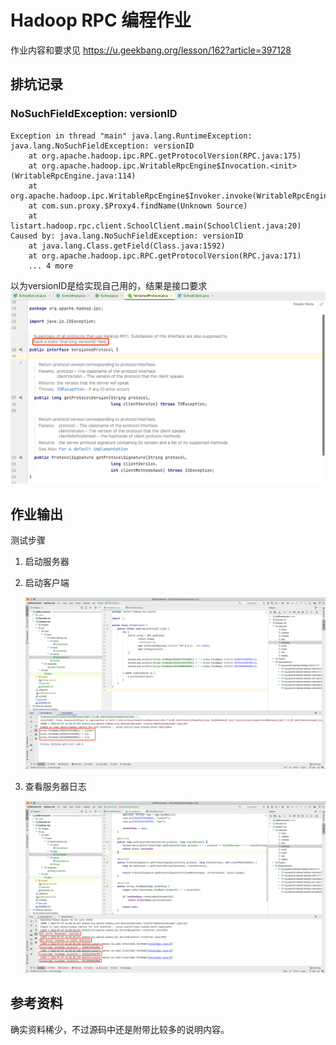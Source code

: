 # Hadoop RPC 编程作业

作业内容和要求见 https://u.geekbang.org/lesson/162?article=397128



## 排坑记录

### NoSuchFieldException: versionID

```shell
Exception in thread "main" java.lang.RuntimeException: java.lang.NoSuchFieldException: versionID
	at org.apache.hadoop.ipc.RPC.getProtocolVersion(RPC.java:175)
	at org.apache.hadoop.ipc.WritableRpcEngine$Invocation.<init>(WritableRpcEngine.java:114)
	at org.apache.hadoop.ipc.WritableRpcEngine$Invoker.invoke(WritableRpcEngine.java:242)
	at com.sun.proxy.$Proxy4.findName(Unknown Source)
	at listart.hadoop.rpc.client.SchoolClient.main(SchoolClient.java:20)
Caused by: java.lang.NoSuchFieldException: versionID
	at java.lang.Class.getField(Class.java:1592)
	at org.apache.hadoop.ipc.RPC.getProtocolVersion(RPC.java:171)
	... 4 more
```

以为versionID是给实现自己用的，结果是接口要求
![image-20210727160606379](images/README/image-20210727160606379.png)



## 作业输出

测试步骤

1. 启动服务器

2. 启动客户端

   ![image-20210727163052110](images/README/image-20210727163052110.png)

3. 查看服务器日志

   ![image-20210727163146103](images/README/image-20210727163146103.png)



## 参考资料

确实资料稀少，不过源码中还是附带比较多的说明内容。